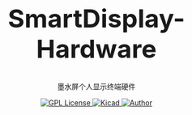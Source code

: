 <h1 align="center" style="font-size:50px;font-weight:bold">SmartDisplay-Hardware</h1>
<p align="center">墨水屏个人显示终端硬件</p>
<p align="center">
    <a href="https://github.com/">
        <img src="https://img.shields.io/badge/license-GPL-blue" alt="GPL License" />
    </a>
    <a href="https://www.kicad.org/">
        <img src="https://img.shields.io/badge/vue.js-2.0-green" alt="Kicad">
    </a> 
    <a href="https://dengyi.pro">
        <img src="https://img.shields.io/badge/author-dengyi-blueviolet" alt="Author">
    </a>
</p>


